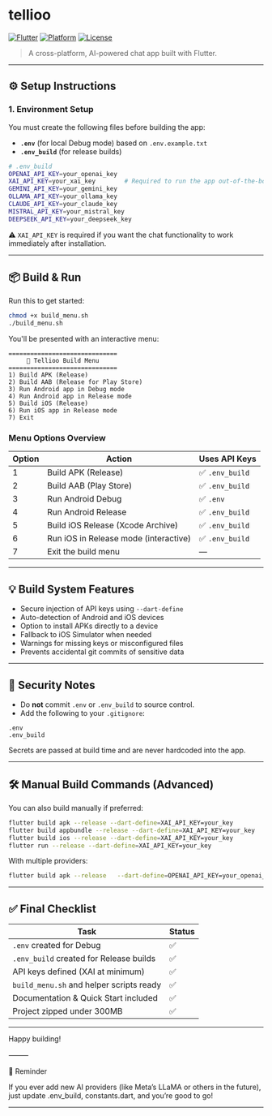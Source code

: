 # tellioo

[![Flutter](https://img.shields.io/badge/Flutter-3.22-blue)](https://flutter.dev)
[![Platform](https://img.shields.io/badge/Platforms-Android%20%7C%20iOS-brightgreen)]()
[![License](https://img.shields.io/badge/License-MIT-lightgrey)]()

> A cross-platform, AI-powered chat app built with Flutter.

---

## ⚙️ Setup Instructions

### 1. Environment Setup

You must create the following files before building the app:

- **`.env`** (for local Debug mode) based on `.env.example.txt`
- **`.env_build`** (for release builds)

```bash
# .env_build
OPENAI_API_KEY=your_openai_key
XAI_API_KEY=your_xai_key        # Required to run the app out-of-the-box!
GEMINI_API_KEY=your_gemini_key
OLLAMA_API_KEY=your_ollama_key
CLAUDE_API_KEY=your_claude_key
MISTRAL_API_KEY=your_mistral_key
DEEPSEEK_API_KEY=your_deepseek_key
```

⚠️ `XAI_API_KEY` is required if you want the chat functionality to work immediately after installation.

---

## 📦 Build & Run

Run this to get started:

```bash
chmod +x build_menu.sh
./build_menu.sh
```

You'll be presented with an interactive menu:

```
==============================
     🚀 Tellioo Build Menu     
==============================
1) Build APK (Release)
2) Build AAB (Release for Play Store)
3) Run Android app in Debug mode
4) Run Android app in Release mode
5) Build iOS (Release)
6) Run iOS app in Release mode
7) Exit
```

### Menu Options Overview

| Option | Action                                | Uses API Keys  |
|--------|---------------------------------------|----------------|
| 1      | Build APK (Release)                   | ✅ `.env_build` |
| 2      | Build AAB (Play Store)                | ✅ `.env_build` |
| 3      | Run Android Debug                     | ✅ `.env`       |
| 4      | Run Android Release                   | ✅ `.env_build` |
| 5      | Build iOS Release (Xcode Archive)     | ✅ `.env_build` |
| 6      | Run iOS in Release mode (interactive) | ✅ `.env_build` |
| 7      | Exit the build menu                   | —              |

---

## 💡 Build System Features

- Secure injection of API keys using `--dart-define`
- Auto-detection of Android and iOS devices
- Option to install APKs directly to a device
- Fallback to iOS Simulator when needed
- Warnings for missing keys or misconfigured files
- Prevents accidental git commits of sensitive data

---

## 🔐 Security Notes

- Do **not** commit `.env` or `.env_build` to source control.
- Add the following to your `.gitignore`:

```gitignore
.env
.env_build
```

Secrets are passed at build time and are never hardcoded into the app.

---

## 🛠 Manual Build Commands (Advanced)

You can also build manually if preferred:

```bash
flutter build apk --release --dart-define=XAI_API_KEY=your_key
flutter build appbundle --release --dart-define=XAI_API_KEY=your_key
flutter build ios --release --dart-define=XAI_API_KEY=your_key
flutter run --release --dart-define=XAI_API_KEY=your_key
```

With multiple providers:

```bash
flutter build apk --release   --dart-define=OPENAI_API_KEY=your_openai_key   --dart-define=XAI_API_KEY=your_xai_key   --dart-define=GEMINI_API_KEY=your_gemini_key
```

---

## ✅ Final Checklist

| Task                                     | Status |
|------------------------------------------|--------|
| `.env` created for Debug                 | ✅      |
| `.env_build` created for Release builds  | ✅      |
| API keys defined (XAI at minimum)        | ✅      |
| `build_menu.sh` and helper scripts ready | ✅      |
| Documentation & Quick Start included     | ✅      |
| Project zipped under 300MB               | ✅      |

---

Happy building!

⸻

📣 Reminder

If you ever add new AI providers (like Meta’s LLaMA or others in the future),
just update .env_build, constants.dart, and you’re good to go!

---

